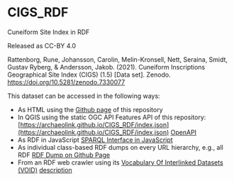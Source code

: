 # CIGS_RDF 
Cuneiform Site Index in RDF 
                                   
Released as CC-BY 4.0                                 
                                                                           
Rattenborg, Rune, Johansson, Carolin, Melin-Kronsell, Nett, Seraina, Smidt, Gustav Ryberg, & Andersson, Jakob. (2021). Cuneiform Inscriptions Geographical Site Index (CIGS) (1.5) [Data set]. Zenodo. https://doi.org/10.5281/zenodo.7330077 
                                                                                                 
This dataset can be accessed in the following ways:     
* As HTML using the [Github page](https://archaeolink.github.io/CIGS_RDF/) of this repository
* In QGIS using the static OGC API Features API of this repository: [https://archaeolink.github.io/CIGS_RDF/index.json](https://archaeolink.github.io/CIGS_RDF/index.json) [OpenAPI](https://archaeolink.github.io/CIGS_RDF/api/api.html)
* As RDF in JavaScript [SPARQL Interface in JavaScript](https://archaeolink.github.io/CIGS_RDF/sparql.html?endpoint=https://archaeolink.github.io/CIGS_RDF/index.ttl)
* As individual class-based RDF dumps on every URL hierarchy, e.g., all RDF [RDF Dump on Github Page](https://archaeolink.github.io/CIGS_RDF/index.ttl)
* From an RDF web crawler using its [Vocabulary Of Interlinked Datasets (VOID)](https://www.w3.org/TR/void/) [description](https://archaeolink.github.io/CIGS_RDF/void.ttl) 
